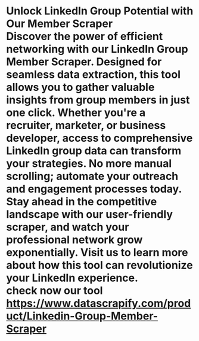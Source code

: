 # Unlock LinkedIn Group Potential with Our Member Scraper<br/>Discover the power of efficient networking with our LinkedIn Group Member Scraper. Designed for seamless data extraction, this tool allows you to gather valuable insights from group members in just one click. Whether you're a recruiter, marketer, or business developer, access to comprehensive LinkedIn group data can transform your strategies. No more manual scrolling; automate your outreach and engagement processes today. Stay ahead in the competitive landscape with our user-friendly scraper, and watch your professional network grow exponentially. Visit us to learn more about how this tool can revolutionize your LinkedIn experience.<br/> check now our tool <br/> https://www.datascrapify.com/product/Linkedin-Group-Member-Scraper
